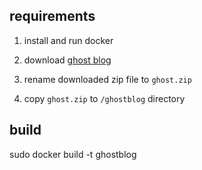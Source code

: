 ## requirements
1) install and run docker


2) download [ghost blog](https://ghost.org/zip/ghost-latest.zip)

3) rename downloaded zip file to `ghost.zip`

4) copy `ghost.zip` to `/ghostblog` directory

## build
sudo docker build -t <TAG> ghostblog
